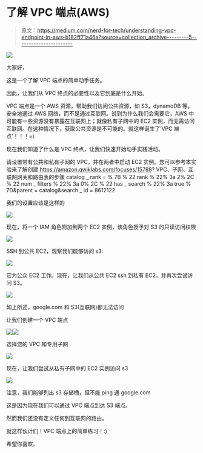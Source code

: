 # 了解 VPC 端点(AWS)

> 原文：<https://medium.com/nerd-for-tech/understanding-vpc-endpoint-in-aws-b182ff71a46a?source=collection_archive---------5----------------------->

![](img/c3a71e8bd7eabe795b5fa83f5fda9afa.png)

大家好，

这是一个了解 VPC 端点的简单动手任务。

因此，让我们从 VPC 终点的必要性以及它到底是什么开始。

VPC 端点是一个 AWS 资源，帮助我们访问公共资源，如 S3，dynamoDB 等。安全地通过 AWS 网络，而不是通过互联网。说到为什么我们会需要它，AWS 中可能有一些资源没有暴露在互联网上；就像私有子网中的 EC2 实例，而无需访问互联网。在这种情况下，获取公共资源是不可能的。就这样诞生了‘VPC 端点’！！！=)

现在我们知道了什么是 VPC 终点，让我们快速开始动手实践活动。

请设置带有公共和私有子网的 VPC，并在两者中启动 EC2 实例。您可以参考本实验来了解创建 https://amazon.qwiklabs.com/focuses/15788? VPC、子网、互联网网关和路由表的步骤 catalog _ rank = % 7B % 22 rank % 22% 3a 2% 2C % 22 num _ filters % 22% 3a 0% 2C % 22 has _ search % 22% 3a true % 7D&parent = catalog&search _ id = 8612122

我们的设置应该是这样的

![](img/092e9f14bad9041941f0442845f477f5.png)

现在，将一个 IAM 角色附加到两个 EC2 实例，该角色授予对 S3 的只读访问权限

![](img/7cd4e7b4c360b6eac3a1289ccec4b0b0.png)

SSH 到公共 EC2，观察我们能够访问 s3:

![](img/cba505208620467d8aa950b801011d22.png)

它为公众 EC2 工作。现在，让我们从公共 EC2 ssh 到私有 EC2，并再次尝试访问 S3。

![](img/3ee3888fce45a067194692bb18e90c51.png)

如上所述，google.com 和 S3(互联网)都无法访问

让我们创建一个 VPC 端点

![](img/8499b588c9f4c3ba2c3e095e83a9069d.png)![](img/62884964889bd2aa1454ca91fc33a4a8.png)

选择您的 VPC 和专用子网

![](img/beb405205841aca02496434a178aa85f.png)

现在，让我们尝试从私有子网中的 EC2 实例访问 s3

![](img/aa8d7aceede71f6ec90957f523f92c0a.png)

注意，我们能够列出 s3 存储桶，但不能 ping 通 google.com

这是因为现在我们可以通过 VPC 端点到达 S3 端点。

然而我们还没有定义任何到互联网的路由。

就这样伙计们！VPC 端点上的简单练习！:)

希望你喜欢。